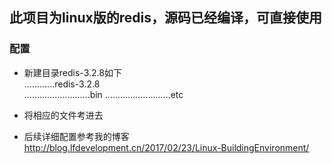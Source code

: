 ## 此项目为linux版的redis，源码已经编译，可直接使用

### 配置
- 新建目录redis-3.2.8如下   
............redis-3.2.8   
..........................bin
..........................etc

- 将相应的文件考进去

- 后续详细配置参考我的博客 http://blog.lfdevelopment.cn/2017/02/23/Linux-BuildingEnvironment/